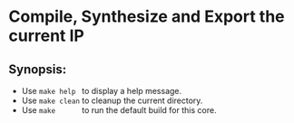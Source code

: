 # **Compile, Synthesize and Export the current IP**

## Synopsis:
  - Use `make help ` to display a help message.
  - Use `make clean` to cleanup the current directory.
  - Use `make      ` to run the default build for this core.
